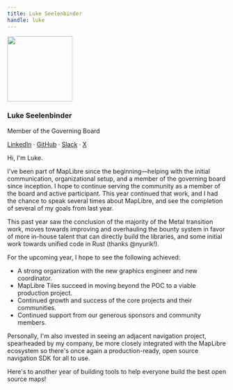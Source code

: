 ```yaml
---
title: Luke Seelenbinder
handle: luke
---
```


<div class="text-center mb-5">
    <img
        src="https://avatars.githubusercontent.com/u/157650?v=4"
        width="150"
        class="rounded-circle mt-3"
    />
    <h3 class="m-3">Luke Seelenbinder</h3>
    <p>Member of the Governing Board</p>
    <p><a href="https://www.linkedin.com/in/lukeseelenbinder/">LinkedIn</a> · <a href="https://github.com/lseelenbinder">GitHub</a> · <a href="https://osmus.slack.com/team/U01GBD8M138">Slack</a> · <a href="https://twitter.com/lseelenbinder">X</a>
</div>

Hi, I'm Luke.

I've been part of MapLibre since the beginning—helping with the initial communication, organizational setup, and a member of the governing board since inception. I hope to continue serving the community as a member of the board and active participant. This year continued that work, and I had the chance to speak several times about MapLibre, and see the completion of several of my goals from last year.

This past year saw the conclusion of the majority of the Metal transition work, moves towards improving and overhauling the bounty system in favor of more in-house talent that can directly build the libraries, and some initial work towards unified code in Rust (thanks @nyurik!).

For the upcoming year, I hope to see the following achieved:

- A strong organization with the new graphics engineer and new coordinator.
- MapLibre Tiles succeed in moving beyond the POC to a viable production project.
- Continued growth and success of the core projects and their communities.
- Continued support from our generous sponsors and community members.

Personally, I'm also invested in seeing an adjacent navigation project, spearheaded by my company, be more closely integrated with the MapLibre ecosystem so there's once again a production-ready, open source navigation SDK for all to use.

Here's to another year of building tools to help everyone build the best open source maps!
